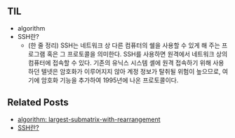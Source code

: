 ## TIL
- algorithm
- SSH란?
    - (한 줄 정리) SSH는 네트워크 상 다른 컴퓨터의 쉘을 사용할 수 있게 해 주는 프로그램 혹은 그 프로토콜을 의미한다. SSH를 사용하면 원격에서 네트워크 상의 컴퓨터에 접속할 수 있다. 기존의 유닉스 시스템 셸에 원격 접속하기 위해 사용하던 텔넷은 암호화가 이루어지지 않아 계정 정보가 탈취될 위험이 높으므로, 여기에 암호화 기능을 추가하여 1995년에 나온 프로토콜이다. 
    
## Related Posts
- [algorithm: largest-submatrix-with-rearrangement](https://github.com/aohus/TIL/blob/main/algorithm/List/dynamic_array_largest_submatrix.ipynb)
- [SSH란?](https://github.com/aohus/TIL/blob/main/network/SSH란?.md)